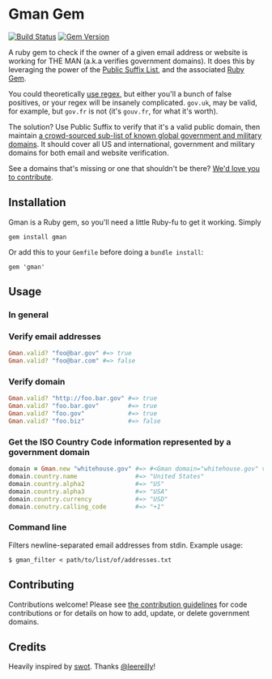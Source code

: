 # Gman Gem

[![Build Status](https://travis-ci.org/benbalter/gman.png)](https://travis-ci.org/benbalter/gman) [![Gem Version](https://badge.fury.io/rb/gman.png)](http://badge.fury.io/rb/gman)

A ruby gem to check if the owner of a given email address or website is working for THE MAN (a.k.a verifies government domains). It does this by leveraging the power of the [Public Suffix List](http://publicsuffix.org/), and the associated [Ruby Gem](https://github.com/weppos/publicsuffix-ruby).

You could theoretically [use regex](https://gist.github.com/benbalter/6147066), but either you'll a bunch of false positives, or your regex will be insanely complicated. `gov.uk`, may be valid, for example, but `gov.fr` is not (it's `gouv.fr`, for what it's worth).

The solution? Use Public Suffix to verify that it's a valid public domain, then maintain [a crowd-sourced sub-list of known global government and military domains](https://github.com/benbalter/gman/blob/master/lib/domains.txt). It should cover all US and international, government and military domains for both email and website verification.

See a domains that's missing or one that shouldn't be there? [We'd love you to contribute](CONTRIBUTING.md).

## Installation

Gman is a Ruby gem, so you'll need a little Ruby-fu to get it working. Simply

`gem install gman`

Or add this to your `Gemfile` before doing a `bundle install`:

`gem 'gman'`

## Usage

### In general

### Verify email addresses

```ruby
Gman.valid? "foo@bar.gov" #=> true
Gman.valid? "foo@bar.com" #=> false
```

### Verify domain

```ruby
Gman.valid? "http://foo.bar.gov" #=> true
Gman.valid? "foo.bar.gov"        #=> true
Gman.valid? "foo.gov"            #=> true
Gman.valid? "foo.biz"            #=> false
```

### Get the ISO Country Code information represented by a government domain

```ruby
domain = Gman.new "whitehouse.gov" #=> #<Gman domain="whitehouse.gov" valid=true>
domain.country.name                #=> "United States"
domain.country.alpha2              #=> "US"
domain.country.alpha3              #=> "USA"
domain.country.currency            #=> "USD"
domain.conutry.calling_code        #=> "+1"
```

### Command line

Filters newline-separated email addresses from stdin. Example usage:

```
$ gman_filter < path/to/list/of/addresses.txt
```

## Contributing

Contributions welcome! Please see [the contribution guidelines](CONTRIBUTING.md) for code contributions or for details on how to add, update, or delete government domains.

## Credits

Heavily inspired by [swot](https://github.com/leereilly/swot). Thanks [@leereilly](https://github.com/leereilly)!
